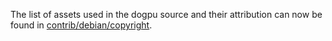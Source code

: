The list of assets used in the dogpu source and their attribution can now be found in [contrib/debian/copyright](../contrib/debian/copyright).
